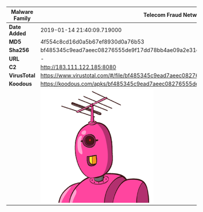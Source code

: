 | Malware Family | Telecom Fraud Network for South Koreans                      |
| -------------- | ------------------------------------------------------------ |
| **Date Added** | 2019-01-14 21:40:09.719000                                                   |
| **MD5**        | 4f554c8cd16d0a5b67ef8930d0a76b53                             |
| **Sha256**     | bf485345c9ead7aeec08276555de9f17dd78bb4ae09a2e31c0f41dc802215f55 |
| **URL**        | -                                                            |
| **C2**         | http://183.111.122.185:8080 |
| **VirusTotal** | https://www.virustotal.com/#/file/bf485345c9ead7aeec08276555de9f17dd78bb4ae09a2e31c0f41dc802215f55/detection |
| **Koodous**    | https://koodous.com/apks/bf485345c9ead7aeec08276555de9f17dd78bb4ae09a2e31c0f41dc802215f55 |
|                | ![](../assets/bf485345c9ead7aeec08276555de9f17dd78bb4ae09a2e31c0f41dc802215f55.png) |